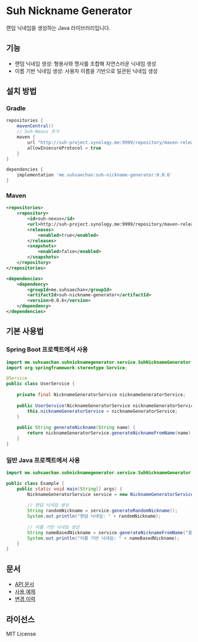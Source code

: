 # Suh Nickname Generator

랜덤 닉네임을 생성하는 Java 라이브러리입니다.

## 기능

- 랜덤 닉네임 생성: 형용사와 명사를 조합해 자연스러운 닉네임 생성
- 이름 기반 닉네임 생성: 사용자 이름을 기반으로 일관된 닉네임 생성

## 설치 방법

### Gradle

```gradle
repositories {
    mavenCentral()
    // Suh-Nexus 추가
    maven {
        url "http://suh-project.synology.me:9999/repository/maven-releases/"
        allowInsecureProtocol = true
    }
}

dependencies {
    implementation 'me.suhsaechan:suh-nickname-generator:0.0.6'
}
```

### Maven

```xml
<repositories>
    <repository>
        <id>suh-nexus</id>
        <url>http://suh-project.synology.me:9999/repository/maven-releases/</url>
        <releases>
            <enabled>true</enabled>
        </releases>
        <snapshots>
            <enabled>false</enabled>
        </snapshots>
    </repository>
</repositories>

<dependencies>
    <dependency>
        <groupId>me.suhsaechan</groupId>
        <artifactId>suh-nickname-generator</artifactId>
        <version>0.0.6</version>
    </dependency>
</dependencies>
```

## 기본 사용법

### Spring Boot 프로젝트에서 사용

```java
import me.suhsaechan.suhnicknamegenerator.service.SuhNicknameGenerator;
import org.springframework.stereotype.Service;

@Service
public class UserService {
    
    private final NicknameGeneratorService nicknameGeneratorService;
    
    public UserService(NicknameGeneratorService nicknameGeneratorService) {
        this.nicknameGeneratorService = nicknameGeneratorService;
    }
    
    public String generateNickname(String name) {
        return nicknameGeneratorService.generateNicknameFromName(name);
    }
}
```

### 일반 Java 프로젝트에서 사용

```java
import me.suhsaechan.suhnicknamegenerator.service.SuhNicknameGenerator;

public class Example {
    public static void main(String[] args) {
        NicknameGeneratorService service = new NicknameGeneratorService();
        
        // 랜덤 닉네임 생성
        String randomNickname = service.generateRandomNickname();
        System.out.println("랜덤 닉네임: " + randomNickname);
        
        // 이름 기반 닉네임 생성
        String nameBasedNickname = service.generateNicknameFromName("홍길동");
        System.out.println("이름 기반 닉네임: " + nameBasedNickname);
    }
}
```

## 문서

- [API 문서](docs/api.md)
- [사용 예제](docs/usage.md)
- [변경 이력](docs/CHANGELOG.md)

## 라이선스

MIT License
